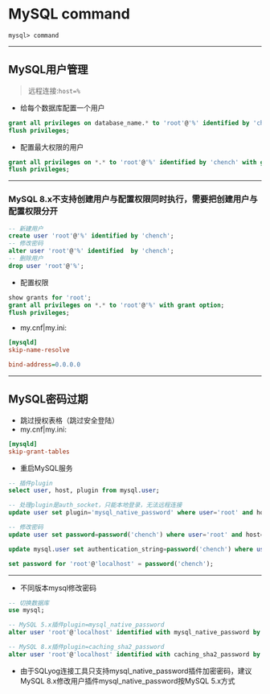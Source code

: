 # MySQL command

`mysql> command`

---
## MySQL用户管理
> 远程连接:`host=%`

- 给每个数据库配置一个用户
```sql
grant all privileges on database_name.* to 'root'@'%' identified by 'chench' with grant option;
flush privileges;
```

- 配置最大权限的用户
```sql
grant all privileges on *.* to 'root'@'%' identified by 'chench' with grant option;
flush privileges;
```

---
### MySQL 8.x不支持创建用户与配置权限同时执行，需要把创建用户与配置权限分开

```sql
-- 新建用户
create user 'root'@'%' identified by 'chench';
-- 修改密码
alter user 'root'@'%' identified  by 'chench';
-- 删除用户
drop user 'root'@'%';
```

- 配置权限
```sql
show grants for 'root';
grant all privileges on *.* to 'root'@'%' with grant option;
flush privileges;
```

- my.cnf|my.ini:
```ini
[mysqld]
skip-name-resolve

bind-address=0.0.0.0
```


---

## MySQL密码过期

- 跳过授权表格（跳过安全登陆）
- my.cnf|my.ini:
```ini
[mysqld]
skip-grant-tables
```
- 重启MySQL服务
```sql
-- 插件plugin
select user, host, plugin from mysql.user;

-- 处理plugin是auth_socket，只能本地登录，无法远程连接
update user set plugin='mysql_native_password' where user='root' and host='localhost';

-- 修改密码
update user set password=password('chench') where user='root' and host='localhost';

update mysql.user set authentication_string=password('chench') where user='root';

set password for 'root'@'localhost' = password('chench');

```

---
- 不同版本mysql修改密码
```sql
-- 切换数据库
use mysql;

-- MySQL 5.x插件plugin=mysql_native_password
alter user 'root'@'localhost' identified with mysql_native_password by 'chench';

-- MySQL 8.x插件plugin=caching_sha2_password
alter user 'root'@'localhost' identified with caching_sha2_password by 'chench';
```

- 由于SQLyog连接工具只支持mysql_native_password插件加密密码，建议MySQL 8.x修改用户插件mysql_native_password按MySQL 5.x方式



